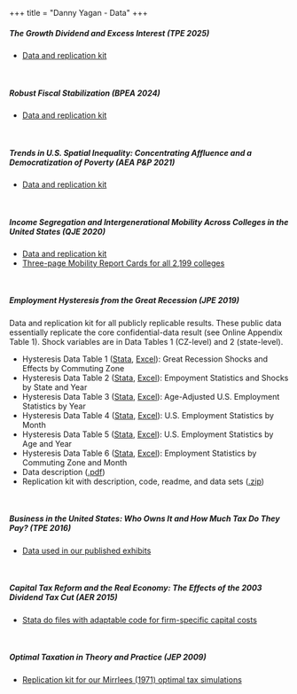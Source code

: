 +++
title = "Danny Yagan - Data"
+++

<h5>The Growth Dividend and Excess Interest (TPE 2025)</h5>
<ul>
<div class="indent">
<li><a href="https://eml.berkeley.edu/~yagan/GrowthDividendExcessInterest_repkit.zip">Data and replication kit</a>
</div>
</ul>

<br>
<p>
<h5> Robust Fiscal Stabilization (BPEA 2024)</h5>
<ul>
<div class="indent">
<li><a href="https://eml.berkeley.edu/~yagan/RobustFiscalStabilization_repkit.zip">Data and replication kit</a>
</div>
</ul>

<br>
<p>
<h5>Trends in U.S. Spatial Inequality: Concentrating Affluence and a Democratization of Poverty (AEA P&P 2021)</h5>
<ul>
<div class="indent">
<li><a href="https://eml.berkeley.edu/~yagan/InequalityAcrossSpace_repkit.zip">Data and replication kit</a>
</div>
</ul>

<br>
<p>
<h5>Income Segregation and Intergenerational Mobility Across Colleges in the United States (QJE 2020)</h5>

<ul>
<div class="indent">	
<li><a href="https://www.equality-of-opportunity.org/data/" target="_blank">Data and replication kit</a></li>
<li><a href="/colleges" target="_blank">Three-page Mobility Report Cards for all 2,199 colleges</a></li>
<div class="indent">	
</ul>

</p>


<br>

<h5>
Employment Hysteresis from the Great Recession (JPE 2019)
</h5>

Data and replication kit for all publicly replicable results. These public data essentially replicate the core confidential-data result (see Online Appendix Table 1). Shock variables are in Data Tables 1 (CZ-level) and 2 (state-level). 
<br>
<ul>
<div class="indent">
	<li>Hysteresis Data Table 1 (<a href="https://eml.berkeley.edu/~yagan/hysteresis/hys_table1.dta" rel="nofollow">Stata</a>, <a href="https://eml.berkeley.edu/~yagan/hysteresis/hys_table1.csv" rel="nofollow">Excel</a>): Great Recession Shocks and Effects by Commuting Zone</li>
	<li>Hysteresis Data Table 2 (<a href="https://eml.berkeley.edu/~yagan/hysteresis/hys_table2.dta" rel="nofollow">Stata</a>, <a href="https://eml.berkeley.edu/~yagan/hysteresis/hys_table2.csv" rel="nofollow">Excel</a>): Empoyment Statistics and Shocks by State and Year</li>
	<li>Hysteresis Data Table 3 (<a href="https://eml.berkeley.edu/~yagan/hysteresis/hys_table3.dta" rel="nofollow">Stata</a>, <a href="https://eml.berkeley.edu/~yagan/hysteresis/hys_table3.csv" rel="nofollow">Excel</a>): Age-Adjusted U.S. Employment Statistics by Year</li>
	<li>Hysteresis Data Table 4 (<a href="https://eml.berkeley.edu/~yagan/hysteresis/hys_table4.dta" rel="nofollow">Stata</a>, <a href="https://eml.berkeley.edu/~yagan/hysteresis/hys_table4.csv" rel="nofollow">Excel</a>): U.S. Employment Statistics by Month</li>
	<li>Hysteresis Data Table 5 (<a href="https://eml.berkeley.edu/~yagan/hysteresis/hys_table5.dta" rel="nofollow">Stata</a>, <a href="https://eml.berkeley.edu/~yagan/hysteresis/hys_table5.csv" rel="nofollow">Excel</a>): U.S. Employment Statistics by Age and Year</li>
	<li>Hysteresis Data Table 6 (<a href="https://eml.berkeley.edu/~yagan/hysteresis/hys_table6.dta" rel="nofollow">Stata</a>, <a href="https://eml.berkeley.edu/~yagan/hysteresis/hys_table6.csv" rel="nofollow">Excel</a>): Employment Statistics by Commuting Zone and Month</li>
	<li>Data description (<a href="https://eml.berkeley.edu/~yagan/hysteresis/hys_documentation.pdf" rel="nofollow">.pdf</a>)</li>
	<li>Replication kit with description, code, readme, and data sets (<a href="https://eml.berkeley.edu/~yagan/hysteresis/Hysteresis_replication_kit.zip" rel="nofollow">.zip</a>)</li>
</div>
</ul>
</p>


<br>
<p>
<h5>Business in the United States: Who Owns It and How Much Tax Do They Pay? (TPE 2016)</h5>

<ul>
<div class="indent">	
<li><a href="https://eml.berkeley.edu/~yagan/BusinessOwnersTaxes_data.xlsx" target="_blank">Data used in our published exhibits</a></li>
<div class="indent">	
</ul>

</p>


<br>
<p>
<h5>Capital Tax Reform and the Real Economy: The Effects of the 2003 Dividend Tax Cut (AER 2015)</h5>

<ul>
<div class="indent">	
<li><a href="https://eml.berkeley.edu/~yagan/DividendTax_dofiles.zip" target="_blank">Stata do files with adaptable code for firm-specific capital costs</a></li>
<div class="indent">	
</ul>
</p>


<br>
<p>
<h5>Optimal Taxation in Theory and Practice (JEP 2009)</h5>

<ul>
<div class="indent">	
<li><a href="https://eml.berkeley.edu/~yagan/MWY_appx_sim_files.zip" target="_blank">Replication kit for our Mirrlees (1971) optimal tax simulations</a></li>
<div class="indent">
</ul>
